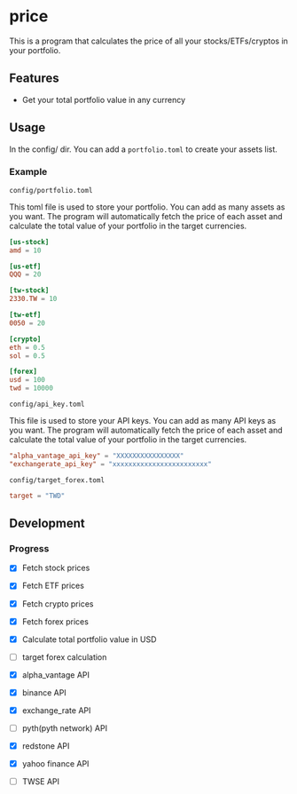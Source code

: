 # price

This is a program that calculates the price of all your stocks/ETFs/cryptos in your portfolio.

## Features

- Get your total portfolio value in any currency

## Usage

In the config/ dir. You can add a `portfolio.toml` to create your assets list.

### Example

`config/portfolio.toml`

This toml file is used to store your portfolio. You can add as many assets as you want. The program will automatically fetch the price of each asset and calculate the total value of your portfolio in the target currencies.

```toml
[us-stock]
amd = 10

[us-etf]
QQQ = 20

[tw-stock]
2330.TW = 10

[tw-etf]
0050 = 20

[crypto]
eth = 0.5
sol = 0.5

[forex]
usd = 100
twd = 10000
```

`config/api_key.toml`

This file is used to store your API keys. You can add as many API keys as you want. The program will automatically fetch the price of each asset and calculate the total value of your portfolio in the target currencies.

```toml
"alpha_vantage_api_key" = "XXXXXXXXXXXXXXXX"
"exchangerate_api_key" = "xxxxxxxxxxxxxxxxxxxxxxxx"
```

`config/target_forex.toml`

```toml
target = "TWD"
```

## Development

### Progress

- [x] Fetch stock prices
- [x] Fetch ETF prices
- [x] Fetch crypto prices
- [x] Fetch forex prices
- [x] Calculate total portfolio value in USD
- [ ] target forex calculation

- [x] alpha_vantage API
- [x] binance API
- [x] exchange_rate API
- [ ] pyth(pyth network) API
- [x] redstone API
- [x] yahoo finance API
- [ ] TWSE API
